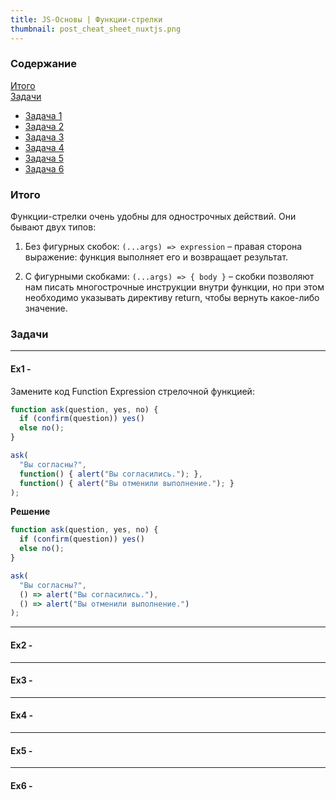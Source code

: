 ```yaml
---
title: JS-Основы | Функции-стрелки
thumbnail: post_cheat_sheet_nuxtjs.png
---
```


### Содержание

[Итого](#total)  
[Задачи](#exercise)  
- [Задача 1](#exercise1)  
- [Задача 2](#exercise2)  
- [Задача 3](#exercise3)  
- [Задача 4](#exercise4)  
- [Задача 5](#exercise5)  
- [Задача 6](#exercise6)  


<a name="total"><h3>Итого</h3></a>

Функции-стрелки очень удобны для однострочных действий. Они бывают двух типов:

1. Без фигурных скобок: `(...args) => expression` – правая сторона выражение: функция выполняет его и возвращает результат.

1. С фигурными скобками: `(...args) => { body }` – скобки позволяют нам писать многострочные инструкции внутри функции, но при этом необходимо указывать директиву return, чтобы вернуть какое-либо значение.

<a name="exercise"><h3>Задачи</h3></a>

***
**<a name="exercise1"><h4>Ex1 - </h4></a>**

Замените код Function Expression стрелочной функцией:

```js
function ask(question, yes, no) {
  if (confirm(question)) yes()
  else no();
}

ask(
  "Вы согласны?",
  function() { alert("Вы согласились."); },
  function() { alert("Вы отменили выполнение."); }
);
```
**Решение**

```js
function ask(question, yes, no) {
  if (confirm(question)) yes()
  else no();
}

ask(
  "Вы согласны?",
  () => alert("Вы согласились."),
  () => alert("Вы отменили выполнение.")
);
```
***
<!-- ======================================================================================================= -->

**<a name="exercise2"><h4>Ex2 - </h4></a>**


***
<!-- ======================================================================================================= -->

**<a name="exercise3"><h4>Ex3 - </h4></a>**


***
<!-- ======================================================================================================= -->

**<a name="exercise4"><h4>Ex4 - </h4></a>**


***
<!-- ======================================================================================================= -->

**<a name="exercise5"><h4>Ex5 - </h4></a>**


<!-- ======================================================================================================= -->
***
**<a name="exercise6"><h4>Ex6 - </h4></a>**

